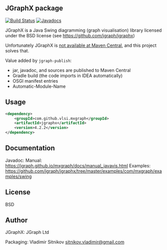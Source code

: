 JGraphX package
---------------
[![Build Status](https://travis-ci.org/vlsi/jgraphx-publish.svg?branch=master)](https://travis-ci.org/vlsi/jgraphx-publish)
[![Javadocs](http://javadoc.io/badge/com.github.vlsi.mxgraph/jgraphx.svg)](http://javadoc.io/doc/com.github.vlsi.mxgraph/jgraphx)

JGraphX is a Java Swing diagramming (graph visualisation) library licensed under the BSD license (see https://github.com/jgraph/jgraphx)

Unfortunately JGraphX is [not available at Maven Central](https://github.com/jgraph/jgraphx/issues/28),
and this project solves that.

Value added by `jgraph-publish`:
* jar, javadoc, and sources are published to Maven Central 
* Gradle build (the code imports in IDEA automatically)
* OSGI manifest entries
* Automatic-Module-Name

Usage
-----

```xml
<dependency>
    <groupId>com.github.vlsi.mxgraph</groupId>
    <artifactId>jgraphx</artifactId>
    <version>4.2.2</version>
</dependency>
```

Documentation
-------------

Javadoc: 
Manual: https://jgraph.github.io/mxgraph/docs/manual_javavis.html
Examples: https://github.com/jgraph/jgraphx/tree/master/examples/com/mxgraph/examples/swing

License
-------

BSD

Author
------

JGraphX: JGraph Ltd

Packaging: Vladimir Sitnikov <sitnikov.vladimir@gmail.com>
